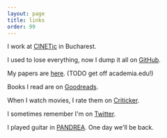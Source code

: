 ```yaml
---
layout: page
title: links
order: 99
---
```


I work at [CINETic](https://cinetic.arts.ro/en/echipa/grigore-burloiu/) in Bucharest.

I used to lose everything, now I dump it all on [GitHub](https://github.com/RVirmoors/).

My papers are [here](http://revista22.academia.edu/GrigoreBurloiu). (TODO get off academia.edu!)

Books I read are on [Goodreads](https://www.goodreads.com/growlerpig).

When I watch movies, I rate them on [Criticker](https://www.criticker.com/profile/prowler/).

I sometimes remember I'm on [Twitter](https://twitter.com/growlerpig).

I played guitar in [PANDREA](https://pandrea.bandcamp.com/). One day we'll be back.
